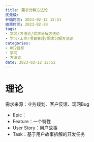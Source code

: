 ```yaml
---
title: 需求分解方法论
优先级: 
开始时间: 2023-02-12 12:51
结束时间: 2023-02-20
tags: 
- 学习/方法论/需求分解方法论
- 学习/工作/项目管理/需求分解方法论
categories:
- 002目标
- 学习
- 方法论
date: 2023-02-12 12:51
---
```

# 理论

需求来源：业务规划、客户反馈、现网Bug

- Epic：
- Feature：一个特性
- User Story：用户故事
- Task：基于用户故事拆解的开发任务


